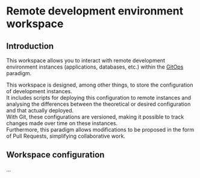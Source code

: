 # Remote development environment workspace

## Introduction

This workspace allows you to interact with remote development environment instances
(applications, databases, etc.) within the [GitOps](https://www.gitops.tech/) paradigm.

This workspace is designed, among other things, to store the configuration of development instances.  
It includes scripts for deploying this configuration to remote instances and analysing
the differences between the theoretical or desired configuration and that actually deployed.  
With Git, these configurations are versioned, making it possible to track changes made over
time on these instances.  
Furthermore, this paradigm allows modifications to be proposed in the form of Pull Requests,
simplifying collaborative work.

## Workspace configuration

...
